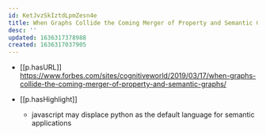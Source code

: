 ```yaml
---
id: KetJvzSkIztdLpmZesn4e
title: When Graphs Collide the Coming Merger of Property and Semantic Graphs
desc: ''
updated: 1636317378988
created: 1636317037905
---
```




- [[p.hasURL]] https://www.forbes.com/sites/cognitiveworld/2019/03/17/when-graphs-collide-the-coming-merger-of-property-and-semantic-graphs/

- [[p.hasHighlight]]
  - javascript may displace python as the default language for semantic applications

